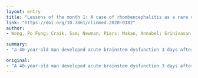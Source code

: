 ```yaml
---
layout: entry
title: "Lessons of the month 1: A case of rhombencephalitis as a rare complication of acute COVID-19 infection"
link: "https://doi.org/10.7861/clinmed.2020-0182"
author:
- Wong, Po Fung; Craik, Sam; Newman, Piers; Makan, Annabel; Srinivasan, Koottalai; Crawford, Emma; Dev, Devapriya; Moudgil, Harmesh; Ahmad, Nawaid

summary:
- "a 40-year-old man developed acute brainstem dysfunction 3 days after hospital admission. Magnetic resonance imaging showed changes in keeping with inflammation. No other cause explained the patient's abnormal neurological findings. He was managed conservatively with rapid spontaneous improvement in some of his neurological signs. The patient was discharged home with continued neurology follow up. MRI showed changes to the upper cervical cord and the brain. There was a novel SARS-CoV-2 infection (COVID-19) infection."

original:
- "A 40-year-old man developed acute brainstem dysfunction 3 days after hospital admission with symptoms of the novel SARS-CoV-2 infection (COVID-19). Magnetic resonance imaging showed changes in keeping with inflammation of the brainstem and the upper cervical cord, leading to a diagnosis of rhombencephalitis. No other cause explained the patient's abnormal neurological findings. He was managed conservatively with rapid spontaneous improvement in some of his neurological signs and was discharged home with continued neurology follow up."
---
```


